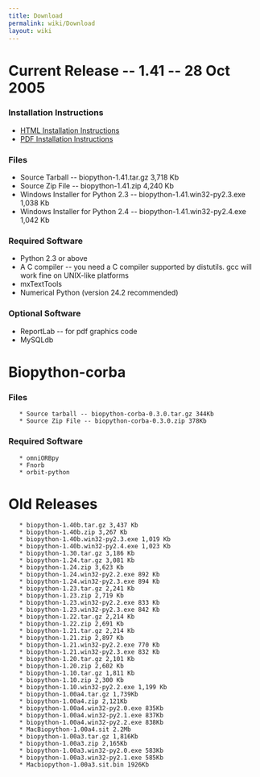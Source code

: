 ```yaml
---
title: Download
permalink: wiki/Download
layout: wiki
---
```


Current Release -- 1.41 -- 28 Oct 2005
======================================

### Installation Instructions

-   [HTML Installation Instructions](Installation.html "wikilink")
-   [PDF Installation Instructions](Installation.pdf "wikilink")

### Files

-   Source Tarball -- biopython-1.41.tar.gz 3,718 Kb
-   Source Zip File -- biopython-1.41.zip 4,240 Kb
-   Windows Installer for Python 2.3 -- biopython-1.41.win32-py2.3.exe
    1,038 Kb
-   Windows Installer for Python 2.4 -- biopython-1.41.win32-py2.4.exe
    1,042 Kb

### Required Software

-   Python 2.3 or above
-   A C compiler -- you need a C compiler supported by distutils. gcc
    will work fine on UNIX-like platforms
-   mxTextTools
-   Numerical Python (version 24.2 recommended)

### Optional Software

-   ReportLab -- for pdf graphics code
-   MySQLdb

Biopython-corba
===============

### Files

`   * Source tarball -- biopython-corba-0.3.0.tar.gz 344Kb`  
`   * Source Zip File -- biopython-corba-0.3.0.zip 378Kb`

### Required Software

`   * omniORBpy`  
`   * Fnorb`  
`   * orbit-python`

Old Releases
============

`   * biopython-1.40b.tar.gz 3,437 Kb`  
`   * biopython-1.40b.zip 3,267 Kb`  
`   * biopython-1.40b.win32-py2.3.exe 1,019 Kb`  
`   * biopython-1.40b.win32-py2.4.exe 1,023 Kb`  
`   * biopython-1.30.tar.gz 3,186 Kb`  
`   * biopython-1.24.tar.gz 3,081 Kb`  
`   * biopython-1.24.zip 3,623 Kb`  
`   * biopython-1.24.win32-py2.2.exe 892 Kb`  
`   * biopython-1.24.win32-py2.3.exe 894 Kb`  
`   * biopython-1.23.tar.gz 2,241 Kb`  
`   * biopython-1.23.zip 2,719 Kb`  
`   * biopython-1.23.win32-py2.2.exe 833 Kb`  
`   * biopython-1.23.win32-py2.3.exe 842 Kb`  
`   * biopython-1.22.tar.gz 2,214 Kb`  
`   * biopython-1.22.zip 2,691 Kb`  
`   * biopython-1.21.tar.gz 2,214 Kb`  
`   * biopython-1.21.zip 2,897 Kb`  
`   * biopython-1.21.win32-py2.2.exe 770 Kb`  
`   * biopython-1.21.win32-py2.3.exe 832 Kb`  
`   * biopython-1.20.tar.gz 2,101 Kb`  
`   * biopython-1.20.zip 2,602 Kb`  
`   * biopython-1.10.tar.gz 1,811 Kb`  
`   * biopython-1.10.zip 2,300 Kb`  
`   * biopython-1.10.win32-py2.2.exe 1,199 Kb`  
`   * biopython-1.00a4.tar.gz 1,739Kb`  
`   * biopython-1.00a4.zip 2,121Kb`  
`   * biopython-1.00a4.win32-py2.0.exe 835Kb`  
`   * biopython-1.00a4.win32-py2.1.exe 837Kb`  
`   * biopython-1.00a4.win32-py2.2.exe 838Kb`  
`   * MacBiopython-1.00a4.sit 2.2Mb`  
`   * biopython-1.00a3.tar.gz 1,816Kb`  
`   * biopython-1.00a3.zip 2,165Kb`  
`   * biopython-1.00a3.win32-py2.0.exe 583Kb`  
`   * biopython-1.00a3.win32-py2.1.exe 585Kb`  
`   * Macbiopython-1.00a3.sit.bin 1926Kb`
